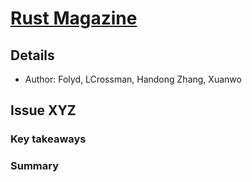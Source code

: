 # [Rust Magazine](https://rustmagazine.org/)

## Details
- Author:  Folyd, LCrossman, Handong Zhang, Xuanwo

## Issue XYZ
### Key takeaways
### Summary
